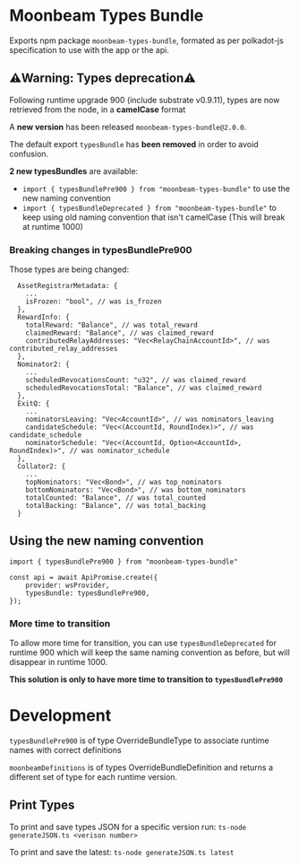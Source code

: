 # Moonbeam Types Bundle

Exports npm package `moonbeam-types-bundle`, formated as per polkadot-js specification to use
with the app or the api.

## ⚠️Warning: Types deprecation⚠️

Following runtime upgrade 900 (include substrate v0.9.11), types are now retrieved from the node, in
a **camelCase** format

A **new version** has been released `moonbeam-types-bundle@2.0.0`.  

The default export `typesBundle` has **been removed** in order to avoid confusion.  

**2 new typesBundles** are available:

* `import { typesBundlePre900 } from "moonbeam-types-bundle"` to use the new naming convention
* `import { typesBundleDeprecated } from "moonbeam-types-bundle"` to keep using old naming convention that isn't camelCase (This will break at runtime 1000)

### Breaking changes in typesBundlePre900

Those types are being changed:
```
  AssetRegistrarMetadata: {
    ...
    isFrozen: "bool", // was is_frozen
  },
  RewardInfo: {
    totalReward: "Balance", // was total_reward
    claimedReward: "Balance", // was claimed_reward
    contributedRelayAddresses: "Vec<RelayChainAccountId>", // was contributed_relay_addresses
  },
  Nominator2: {
    ...
    scheduledRevocationsCount: "u32", // was claimed_reward
    scheduledRevocationsTotal: "Balance", // was claimed_reward
  },
  ExitQ: {
    ...
    nominatorsLeaving: "Vec<AccountId>", // was nominators_leaving
    candidateSchedule: "Vec<(AccountId, RoundIndex)>", // was candidate_schedule
    nominatorSchedule: "Vec<(AccountId, Option<AccountId>, RoundIndex)>", // was nominator_schedule
  },
  Collator2: {
    ...
    topNominators: "Vec<Bond>", // was top_nominators
    bottomNominators: "Vec<Bond>", // was bottom_nominators
    totalCounted: "Balance", // was total_counted
    totalBacking: "Balance", // was total_backing
  }
```

## Using the new naming convention

```
import { typesBundlePre900 } from "moonbeam-types-bundle"

const api = await ApiPromise.create({
    provider: wsProvider,
    typesBundle: typesBundlePre900,
});
```

### More time to transition

To allow more time for transition, you can use `typesBundleDeprecated` for runtime 900 which will
keep the same naming convention as before, but will disappear in runtime 1000.

**This solution is only to have more time to transition to `typesBundlePre900`**

# Development

`typesBundlePre900` is of type OverrideBundleType to associate runtime names with correct definitions

`moonbeamDefinitions` is of types OverrideBundleDefinition and returns a different set of type for
each runtime version.

## Print Types

To print and save types JSON for a specific version run:
`ts-node generateJSON.ts <verison number>`

To print and save the latest:
`ts-node generateJSON.ts latest`
